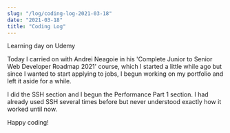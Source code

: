 ```yaml
---
slug: "/log/coding-log-2021-03-18"
date: "2021-03-18"
title: "Coding Log"
---
```


Learning day on Udemy

<p>Today I carried on with Andrei Neagoie in his 'Complete Junior to Senior Web Developer Roadmap 2021' course, which I started a little while ago but since I wanted to start applying to jobs, I begun working on my portfolio and left it aside for a while.</p>
<p>I did the SSH section and I begun the Performance Part 1 section. I had already used SSH several times before but never understood exactly how it worked until now.</p>
<p>Happy coding!</p>

